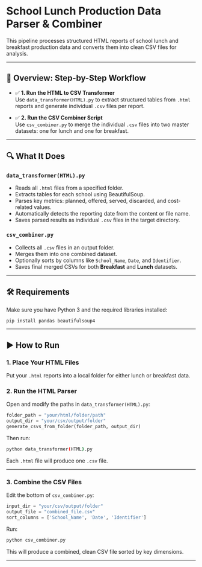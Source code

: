 # School Lunch Production Data Parser & Combiner

This pipeline processes structured HTML reports of school lunch and breakfast production data and converts them into clean CSV files for analysis.

---

## 🔁 Overview: Step-by-Step Workflow

- ✅ **1. Run the HTML to CSV Transformer**  
  Use `data_transformer(HTML).py` to extract structured tables from `.html` reports and generate individual `.csv` files per report.

- ✅ **2. Run the CSV Combiner Script**  
  Use `csv_combiner.py` to merge the individual `.csv` files into two master datasets: one for lunch and one for breakfast.

---

## 🔍 What It Does

### `data_transformer(HTML).py`
- Reads all `.html` files from a specified folder.
- Extracts tables for each school using BeautifulSoup.
- Parses key metrics: planned, offered, served, discarded, and cost-related values.
- Automatically detects the reporting date from the content or file name.
- Saves parsed results as individual `.csv` files in the target directory.

### `csv_combiner.py`
- Collects all `.csv` files in an output folder.
- Merges them into one combined dataset.
- Optionally sorts by columns like `School_Name`, `Date`, and `Identifier`.
- Saves final merged CSVs for both **Breakfast** and **Lunch** datasets.

---

## 🛠️ Requirements

Make sure you have Python 3 and the required libraries installed:

```bash
pip install pandas beautifulsoup4
```

---

## ▶️ How to Run

### 1. Place Your HTML Files
Put your `.html` reports into a local folder for either lunch or breakfast data.

### 2. Run the HTML Parser

Open and modify the paths in `data_transformer(HTML).py`:

```python
folder_path = "your/html/folder/path"
output_dir = "your/csv/output/folder"
generate_csvs_from_folder(folder_path, output_dir)
```

Then run:

```bash
python data_transformer(HTML).py
```

Each `.html` file will produce one `.csv` file.

---

### 3. Combine the CSV Files

Edit the bottom of `csv_combiner.py`:

```python
input_dir = "your/csv/output/folder"
output_file = "combined_file.csv"
sort_columns = ['School_Name', 'Date', 'Identifier']
```

Run:

```bash
python csv_combiner.py
```

This will produce a combined, clean CSV file sorted by key dimensions.

---

